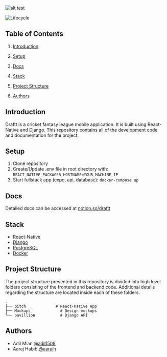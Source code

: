 ![alt test](mockups/Logo.png)

![Lifecycle][lifecycle]

## Table of Contents

1. [Introduction](#introduction)

1. [Setup](#setup)
1. [Docs](#docs)
1. [Stack](#stack)
1. [Project Structure](#project-structure)
1. [Authors](#authors)

## Introduction

Draftt is a cricket fantasy league mobile application. It is built using React-Native and Django. This repository contains all of the development code and documentation for the project.

## Setup
1. Clone repository
1. Create/Update .env file in root directory with:
    `REACT_NATIVE_PACKAGER_HOSTNAME=YOUR_MACHINE_IP`
1. Start fullstack app (expo, api, database): `docker-compose up`


## Docs

Detailed docs can be accessed at [notion.so/draftt](https://notion.so/draftt/)

## Stack
- [React-Native](https://facebook.github.io/react-native/) 
- [Django](https://www.djangoproject.com/)
- [PostgreSQL](https://www.postgresql.org/)
- [Docker](https://www.docker.com/)

## Project Structure

The project structure presented in this repository is divided into high level folders consisting of the frontend and backend code. Additional details regarding the structure are located inside each of these folders.
```
. 
├── pitch  			  # React-native App
├── Mockups  			# Design mockups
└── pavillion  			# Django API
```

## Authors

 - Adil Mian [@adil1508](https://github.com/adil1508)
 - Aaraj Habib [@aarajh](https://github.com/aarajh)


[lifecycle]: https://img.shields.io/badge/lifecycle-early%20development-orange
